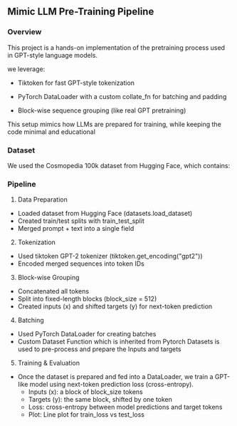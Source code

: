 ## Mimic LLM Pre-Training Pipeline

### Overview
This project is a hands-on implementation of the pretraining process used in GPT-style language models.

we leverage:
- Tiktoken for fast GPT-style tokenization

- PyTorch DataLoader with a custom collate_fn for batching and padding

- Block-wise sequence grouping (like real GPT pretraining)

This setup mimics how LLMs are prepared for training, while keeping the code minimal and educational

### Dataset
We used the Cosmopedia 100k dataset from Hugging Face, which contains:

### Pipeline
1. Data Preparation
- Loaded dataset from Hugging Face (datasets.load_dataset)
- Created train/test splits with train_test_split
- Merged prompt + text into a single field

2. Tokenization
- Used tiktoken GPT-2 tokenizer (tiktoken.get_encoding("gpt2"))
- Encoded merged sequences into token IDs

3. Block-wise Grouping
- Concatenated all tokens
- Split into fixed-length blocks (block_size = 512)
- Created inputs (x) and shifted targets (y) for next-token prediction

4. Batching
- Used PyTorch DataLoader for creating batches
- Custom Dataset Function which is inherited from Pytorch Datasets is used to pre-process and prepare the Inputs and targets

5. Training & Evaluation
- Once the dataset is prepared and fed into a DataLoader, we train a GPT-like model using next-token prediction loss (cross-entropy).
  - Inputs (x): a block of block_size tokens
  - Targets (y): the same block, shifted by one token
  - Loss: cross-entropy between model predictions and target tokens
  - Plot: Line plot for train_loss vs test_loss



